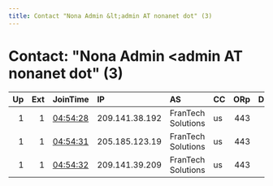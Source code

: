 ```yaml
---
title: Contact "Nona Admin &lt;admin AT nonanet dot" (3)
---
```


# Contact: "Nona Admin &lt;admin AT nonanet dot" (3)

|   Up |   Ext | JoinTime                                                                                            | IP             | AS                 | CC   |   ORp |   Dirp | OS    | Version   | Nickname   |   eFamMembers |
|-----:|------:|:----------------------------------------------------------------------------------------------------|:---------------|:-------------------|:-----|------:|-------:|:------|:----------|:-----------|--------------:|
|    1 |     1 | [04:54:28](https://metrics.torproject.org/rs.html#details/20E8710D09E246BAA23C4DDBA7109736134B8AD1) | 209.141.38.192 | FranTech Solutions | us   |   443 |     80 | Linux | 0.4.4.6   | nonanet04  |             1 |
|    1 |     1 | [04:54:31](https://metrics.torproject.org/rs.html#details/EE3FE6B419F572A723F1E1AAC3F07B49B5CF2E16) | 205.185.123.19 | FranTech Solutions | us   |   443 |     80 | Linux | 0.4.4.6   | nonanet05  |             1 |
|    1 |     1 | [04:54:32](https://metrics.torproject.org/rs.html#details/982035607EE336CEA2643AB5B68F2D82CA3BEBEF) | 209.141.39.209 | FranTech Solutions | us   |   443 |     80 | Linux | 0.4.4.6   | nonanet03  |             1 |
